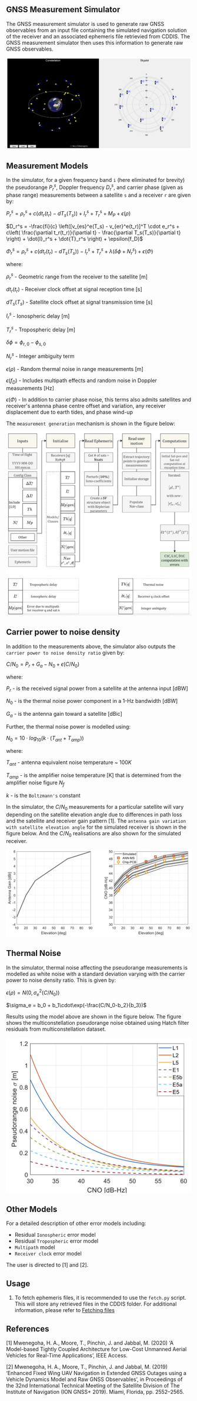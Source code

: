 ## GNSS Measurement Simulator
The GNSS measurement simulator is used to generate raw GNSS observables from an input file containing the simulated navigation solution of the receiver and an associated ephemeris file retrievied from CDDIS. The GNSS measurement simulator then uses this information to generate raw GNSS observables.

![GNSS measurement simulator](./docs/images/GNSS_measurement_simulator.png)

## Measurement Models

In the simulator, for a given frequency band `i` (here eliminated for brevity) the pseudorange $P_r^s$, Doppler frequency $D_r^s$, and carrier phase (given as phase range) measurements between a satellite `s` and a receiver `r` are given by:

$P_r^s = \rho_r^s + c(dt_r(t_r)-dT_s(T_s))+I_r^s + T_r^s + M_P + \epsilon(\rho)$

$D_r^s = -\frac{fi}{c} \left([v_{es}^e(T_s) - v_{er}^e(t_r)]^T \cdot e_r^s + c\left( \frac{\partial t_r(t_r)}{\partial t} - \frac{\partial T_s(T_s)}{\partial t} \right) + \dot{I}_r^s + \dot{T}_r^s \right)  + \epsilon(f_D)$

$\Phi_r^s = \rho_r^s + c(dt_r(t_r)-dT_s(T_s)) - I_r^s + T_r^s + \lambda (\delta\phi + N_r^s) +\epsilon(\Phi)$

where:

$\rho_r^s$ - Geometric range from the receiver to the satellite [m]

$dt_r(t_r)$ - Receiver clock offset at signal reception time [s]

$dT_s(T_s)$ - Satellite clock offset at signal transmission time [s]

$I_r^s$ - Ionospheric delay [m]

$T_r^s$ - Tropospheric delay [m]

$\delta\phi = \phi_{r,0} - \phi_{s,0}$ 

$N_r^s$ - Integer ambiguity term

$\epsilon(\rho)$ - Random thermal noise in range measurements [m]

$\epsilon(f_D)$ - Includes multipath effects and random noise in Doppler measurements [Hz]

$\epsilon(\Phi)$ - In addition to carrier phase noise, this terms also admits satellites and receiver's antenna phase centre offset and variation, any receiver  displacement due to earth tides, and phase wind-up

The `measurement generation` mechanism is shown in the figure below:

![GNSS measurement generation](./docs/images/GNSS_measurement_generation.png)

## Carrier power to noise density
In addition to the measurements above, the simulator also outputs the `carrier power to noise density ratio` given by:

$C/N_0 = P_r + G_a - N_0 + \epsilon(C/N_0)$

where:

$P_r$ - is the received signal power from a satellite at the antenna input [dBW]

$N_0$ - is the thermal noise power component in a 1-Hz bandwidth [dBW]

$G_a$ - is the antenna gain toward a satellite [dBic]

Further, the thermal noise power is modelled using:

$N_0 = 10\cdot log_{10}(k\cdot(T_{ant} + T_{amp}))$

where:

$T_{ant}$ - antenna equivalent noise temperature ~ $100 K$

$T_{amp}$ - is the amplifier noise temperature [K] that is determined from the amplifier noise figure $`N_f`$

$k$ -  is the `Boltzmann's` constant

In the simulator, the $C/N_0$ measurements for a particular satellite will vary depending on the satellite elevation angle due to differences in path loss and the satellite and receiver gain pattern [1]. The `antenna gain variation with satellite elevation angle` for the simulated receiver is shown in the figure below. And the $C/N_0$ realisations are also shown for the simulated receiver.

![CNO variation with satellite elevation](./docs/images/CNO_variation_with_elevation.png)

## Thermal Noise

In the simulator, thermal noise affecting the pseudorange measurements is modelled as white noise with a standard deviation varying with the carrier power to noise density ratio. This is given by:

$\epsilon(\rho) = N(0,\sigma_e^2(C/N_0))$

$\sigma_e = b_0 + b_1\cdot\exp(-\frac{C/N_0-b_2}{b_3})$

Results using the model above are shown in the figure below. The figure shows the multiconstellation pseudorange noise obtained using Hatch filter residuals from multiconstellation dataset.

![Multiconstellation pseudorange noise based on hatch filter residuals](./docs/images/Multiconstellation_pseudorange_based_on_hatch.png)

## Other Models

For a detailed description of other error models including: 
* Residual `Ionospheric` error model
* Residual `Tropospheric` error model 
* `Multipath` model
* `Receiver clock` error model

The user is directed to [1] and [2]. 

## Usage

1. To fetch ephemeris files, it is recommended to use the `fetch.py` script. This will store any retrieved files in the CDDIS folder. For additional information, please refer to [Fetching files](./CDDIS/README.md)

## References
[1] Mwenegoha, H. A., Moore, T., Pinchin, J. and Jabbal, M. (2020) ‘A Model-based
Tightly Coupled Architecture for Low-Cost Unmanned Aerial Vehicles for
Real-Time Applications’, IEEE Access.

[2] Mwenegoha, H. A., Moore, T., Pinchin, J. and Jabbal, M. (2019) ‘Enhanced Fixed
Wing UAV Navigation in Extended GNSS Outages using a Vehicle Dynamics
Model and Raw GNSS Observables’, in Proceedings of the 32nd International
Technical Meeting of the Satellite Division of The Institute of Navigation (ION
GNSS+ 2019). Miami, Florida, pp. 2552–2565.

